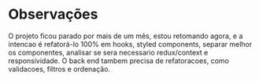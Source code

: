 # Observações 
O projeto ficou parado por mais de um mês, estou retomando agora, e a intencao é refatorá-lo 100% em hooks, styled components, separar melhor os componentes, analisar se sera necessario redux/context e responsividade.
O back end tambem precisa de refatoracoes, como validacoes, filtros e ordenação.



